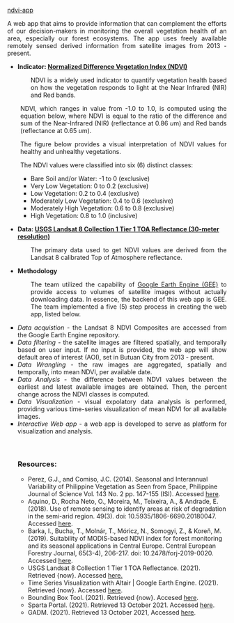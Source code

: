 <a href="https://vegamap.herokuapp.com/">ndvi-app</a>

<p align="justify">A web app that aims to provide information that can 
complement the efforts of our decision-makers in monitoring the overall vegetation health of an area, especially our 
forest ecosystems. The app uses freely available remotely sensed derived information from satellite images from 2013 - present.</p>

<ul>
<li><strong>Indicator: <a href="https://gisgeography.com/ndvi-normalized-difference-vegetation-index/">Normalized Difference Vegetation Index (NDVI)</a></strong></li>
<p style="margin-left: 30px" align="justify">NDVI is a widely used indicator to quantify vegetation health based on how the vegetation responds to light at the Near 
Infrared (NIR) and Red bands.</p>
</ul>

<p style="margin-left: 30px" align="justify">NDVI, which ranges in value from -1.0 to 1.0, is computed using the equation below, where NDVI
is equal to the ratio of the difference and sum of the Near-Infrared (NIR) (reflectance at 0.86 <em>u</em>m) and Red bands (reflectance at 0.65 <em>u</em>m).</p>

<p style="margin-left: 30px" align="justify">The figure below provides a visual interpretation of NDVI values for healthy and unhealthy vegetations.</p>

<p style="margin-left: 30px" align="justify">The NDVI values were classified into six (6) distinct classes:
<ul style="margin-left: 30px">
<li style="list-style-type:square">Bare Soil and/or Water: -1 to 0 (exclusive)</li>
<li style="list-style-type:square">Very Low Vegetation: 0 to 0.2 (exclusive)</li>
<li style="list-style-type:square">Low Vegetation: 0.2 to 0.4 (exclusive)</li>
<li style="list-style-type:square">Moderately Low Vegetation: 0.4 to 0.6 (exclusive)</li>
<li style="list-style-type:square">Moderately High Vegetation: 0.6 to 0.8 (exclusive)</li>
<li style="list-style-type:square">High Vegetation: 0.8 to 1.0 (inclusive)</li></ul></p>

<ul>
<li><strong>Data: <a href="https://developers.google.com/earth-engine/datasets/catalog/LANDSAT_LC08_C01_T1_TOA">USGS Landsat 8 Collection 1 Tier 1 TOA Reflectance (30-meter resolution)</a></strong></li>
<p style="margin-left: 30px" align="justify">The primary data used to get NDVI values are derived from the Landsat 8 calibrated Top of Atmosphere reflectance.</p>
</ul>

<ul >
<li><strong>Methodology</strong></li>
<p style="margin-left: 30px" align="justify">The team utilized the capability of <a href="https://earthengine.google.com/">Google Earth Engine (GEE)</a> 
to provide access to volumes of satellite images without actually downloading data. In essence, the backend of this web app is GEE. The team implemented
a five (5) step process in creating the web app, listed below.</p>

<li style="list-style-type:square" align="justify"><em>Data acquistion</em> - the Landsat 8 NDVI Composites are accessed from the Google Earth Engine repository.</li>
<li style="list-style-type:square" align="justify"><em>Data filtering</em> - the satellite images are filtered spatially, and temporally based on user input. If no input is provided, 
the web app will show default area of interest (AOI), set in Butuan City from 2013 - present.</li>
<li style="list-style-type:square" align="justify"><em>Data Wrangling</em> - the raw images are aggregated, spatially and temporally, into mean NDVI, per available date.</li>
<li style="list-style-type:square" align="justify"><em>Data Analysis</em> - the difference between NDVI values between the earliest and latest available images are obtained. 
Then, the percent change across the NDVI classes is computed.</li>
<li style="list-style-type:square" align="justify"><em>Data Visualization</em> - visual expolatory data analysis is performed, providing various time-series visualization of mean NDVI for all available images.</li>
<li style="list-style-type:square" align="justify"><em>Interactive Web app</em> - a web app is developed to serve as platform for visualization and analysis.</li><br>

<br>
<h3>Resources:</h3>
<ul>
<li>Perez, G.J., and Comiso, J.C. (2014). Seasonal and Interannual Variability of Philippine Vegetation as Seen from Space, Philippine Journal of Science Vol. 143 No. 2 pp. 147-155 (ISI). Accessed <a = href="https://philjournalsci.dost.gov.ph/images/pdf/pjs_pdf/vol143no2/pdf/Seasonal_and_interannual_variability_of_philippine_vegetation.pdf">here</a>.</li>
<li>Aquino, D., Rocha Neto, O., Moreira, M., Teixeira, A., & Andrade, E. (2018). Use of remote sensing to identify areas at risk of degradation in the semi-arid region. 49(3). 
doi: 10.5935/1806-6690.20180047. Accessed <a href="https://www.scielo.br/j/rca/a/JByZddTmJGRh67Fj8xQWtZL/?lang=en#">here</a>.</li>
<li>Barka, I., Bucha, T., Molnár, T., Móricz, N., Somogyi, Z., & Koreň, M. (2019). Suitability of MODIS-based NDVI index for forest monitoring and its seasonal applications in Central 
Europe. Central European Forestry Journal, 65(3-4), 206-217. doi: 10.2478/forj-2019-0020. Accessed <a href="https://sciendo.com/article/10.2478/forj-2019-0020">here</a>.</li>
<li>USGS Landsat 8 Collection 1 Tier 1 TOA Reflectance. (2021). Retrieved {now}. Accessed <a href=https://developers.google.com/earth-engine/datasets/catalog/LANDSAT_LC08_C01_T1_TOA>here.</a></li>
<li>Time Series Visualization with Altair | Google Earth Engine. (2021). Retrieved {now}. Accessed <a href="https://developers.google.com/earth-engine/tutorials/community/time-series-visualization-with-altair">here</a>.</li>
<li>Bounding Box Tool. (2021). Retrieved {now}. Accesed <a href="https://boundingbox.klokantech.com/">here</a>.</li>
<li>Sparta Portal. (2021). Retrieved 13 October 2021. Accessed <a href="https://sparta.dap.edu.ph/opendata/lgu/butuancity/datasets">here</a>.</li>
<li>GADM. (2021). Retrieved 13 October 2021, Accessed <a href="https://gadm.org/download_country_v3.html">here</a>.</li>
</ul>
